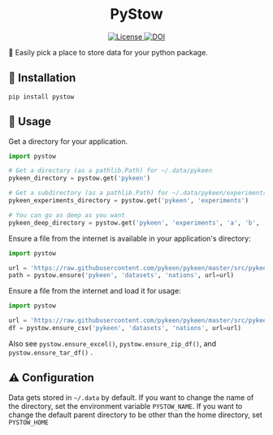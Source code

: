 <h1 align="center">
  PyStow
</h1>

<p align="center">
  <a href='https://opensource.org/licenses/MIT'>
    <img src='https://img.shields.io/badge/License-MIT-blue.svg' alt='License'/>
  </a>

  <a href="https://zenodo.org/badge/latestdoi/318194121">
    <img src="https://zenodo.org/badge/318194121.svg" alt="DOI">
  </a>
</p>

👜 Easily pick a place to store data for your python package.

## 🚀 Installation

`pip install pystow`

## 💪 Usage

Get a directory for your application.

```python
import pystow

# Get a directory (as a pathlib.Path) for ~/.data/pykeen
pykeen_directory = pystow.get('pykeen')

# Get a subdirectory (as a pathlib.Path) for ~/.data/pykeen/experiments
pykeen_experiments_directory = pystow.get('pykeen', 'experiments')

# You can go as deep as you want
pykeen_deep_directory = pystow.get('pykeen', 'experiments', 'a', 'b', 'c')
```

Ensure a file from the internet is available in your application's directory:

```python
import pystow

url = 'https://raw.githubusercontent.com/pykeen/pykeen/master/src/pykeen/datasets/nations/test.txt'
path = pystow.ensure('pykeen', 'datasets', 'nations', url=url)
```

Ensure a file from the internet and load it for usage:

```python
import pystow

url = 'https://raw.githubusercontent.com/pykeen/pykeen/master/src/pykeen/datasets/nations/test.txt'
df = pystow.ensure_csv('pykeen', 'datasets', 'nations', url=url)


```

Also see `pystow.ensure_excel()`, `pystow.ensure_zip_df()`, and `pystow.ensure_tar_df()` .

## ⚠️ Configuration

Data gets stored in `~/.data` by default. If you want to change the name of the directory, set the environment
variable `PYSTOW_NAME`. If you want to change the default parent directory to be other than the home directory,
set `PYSTOW_HOME`
